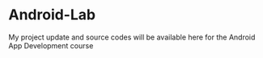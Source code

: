 # Android-Lab
My project update and source codes will be available here for the Android App Development course
